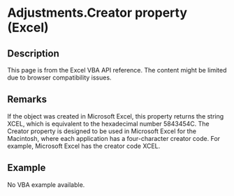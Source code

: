 # Adjustments.Creator property (Excel)

## Description
This page is from the Excel VBA API reference. The content might be limited due to browser compatibility issues.

## Remarks
If the object was created in Microsoft Excel, this property returns the string XCEL, which is equivalent to the hexadecimal number 5843454C. The Creator property is designed to be used in Microsoft Excel for the Macintosh, where each application has a four-character creator code. For example, Microsoft Excel has the creator code XCEL.

## Example
No VBA example available.
